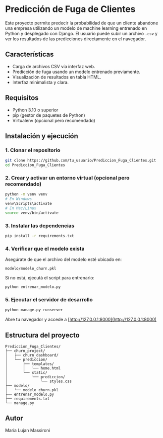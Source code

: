 
# Predicción de Fuga de Clientes

Este proyecto permite predecir la probabilidad de que un cliente abandone una empresa utilizando un modelo de machine learning entrenado en Python y desplegado con Django. El usuario puede subir un archivo `.csv` y ver los resultados de las predicciones directamente en el navegador.

## Características

- Carga de archivos CSV vía interfaz web.
- Predicción de fuga usando un modelo entrenado previamente.
- Visualización de resultados en tabla HTML.
- Interfaz minimalista y clara.

## Requisitos

- Python 3.10 o superior
- pip (gestor de paquetes de Python)
- Virtualenv (opcional pero recomendado)

## Instalación y ejecución

### 1. Clonar el repositorio

```bash
git clone https://github.com/tu_usuario/Prediccion_Fuga_Clientes.git
cd Prediccion_Fuga_Clientes
```

### 2. Crear y activar un entorno virtual (opcional pero recomendado)

```bash
python -m venv venv
# En Windows
venv\Scripts\activate
# En Mac/Linux
source venv/bin/activate
```

### 3. Instalar las dependencias

```bash
pip install -r requirements.txt
```

### 4. Verificar que el modelo exista

Asegúrate de que el archivo del modelo esté ubicado en:

```
modelo/modelo_churn.pkl
```

Si no está, ejecutá el script para entrenarlo:

```bash
python entrenar_modelo.py
```

### 5. Ejecutar el servidor de desarrollo

```bash
python manage.py runserver
```

Abre tu navegador y accede a [http://127.0.0.1:8000](http://127.0.0.1:8000)

## Estructura del proyecto

```
Prediccion_Fuga_Clientes/
├── churn_project/
│   ├── churn_dashboard/
│   └── prediccion/
│       ├── templates/
│       │   └── home.html
│       └── static/
│           └── prediccion/
│               └── styles.css
├── modelo/
│   └── modelo_churn.pkl
├── entrenar_modelo.py
├── requirements.txt
└── manage.py
```

## Autor

Maria Lujan Massironi 
